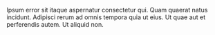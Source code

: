Ipsum error sit itaque aspernatur consectetur qui.
Quam quaerat natus incidunt.
Adipisci rerum ad omnis tempora quia ut eius.
Ut quae aut et perferendis autem.
Ut aliquid non.